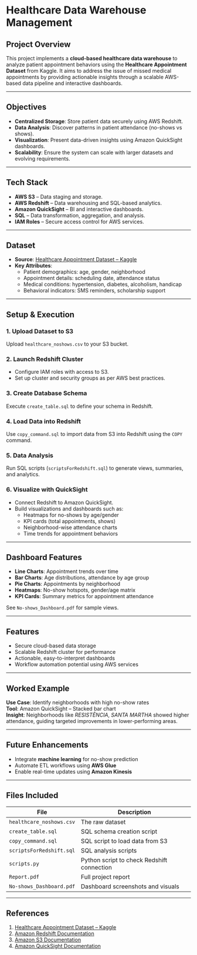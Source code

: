 # Healthcare Data Warehouse Management

## Project Overview

This project implements a **cloud-based healthcare data warehouse** to analyze patient appointment behaviors using the **Healthcare Appointment Dataset** from Kaggle. It aims to address the issue of missed medical appointments by providing actionable insights through a scalable AWS-based data pipeline and interactive dashboards.

---

## Objectives

- **Centralized Storage**: Store patient data securely using AWS Redshift.
- **Data Analysis**: Discover patterns in patient attendance (no-shows vs shows).
- **Visualization**: Present data-driven insights using Amazon QuickSight dashboards.
- **Scalability**: Ensure the system can scale with larger datasets and evolving requirements.

---

## Tech Stack

- **AWS S3** – Data staging and storage.
- **AWS Redshift** – Data warehousing and SQL-based analytics.
- **Amazon QuickSight** – BI and interactive dashboards.
- **SQL** – Data transformation, aggregation, and analysis.
- **IAM Roles** – Secure access control for AWS services.

---

## Dataset

- **Source**: [Healthcare Appointment Dataset – Kaggle](https://www.kaggle.com/datasets/wajahat1064/healthcare-appointment-dataset)
- **Key Attributes**:
  - Patient demographics: age, gender, neighborhood
  - Appointment details: scheduling date, attendance status
  - Medical conditions: hypertension, diabetes, alcoholism, handicap
  - Behavioral indicators: SMS reminders, scholarship support

---

## Setup & Execution

### 1. Upload Dataset to S3
Upload `healthcare_noshows.csv` to your S3 bucket.

### 2. Launch Redshift Cluster
- Configure IAM roles with access to S3.
- Set up cluster and security groups as per AWS best practices.

### 3. Create Database Schema
Execute `create_table.sql` to define your schema in Redshift.

### 4. Load Data into Redshift
Use `copy_command.sql` to import data from S3 into Redshift using the `COPY` command.

### 5. Data Analysis
Run SQL scripts (`scriptsForRedshift.sql`) to generate views, summaries, and analytics.

### 6. Visualize with QuickSight
- Connect Redshift to Amazon QuickSight.
- Build visualizations and dashboards such as:
  - Heatmaps for no-shows by age/gender
  - KPI cards (total appointments, shows)
  - Neighborhood-wise attendance charts
  - Time trends for appointment behaviors

---

## Dashboard Features

- **Line Charts**: Appointment trends over time
- **Bar Charts**: Age distributions, attendance by age group
- **Pie Charts**: Appointments by neighborhood
- **Heatmaps**: No-show hotspots, gender/age matrix
- **KPI Cards**: Summary metrics for appointment attendance

See `No-shows_Dashboard.pdf` for sample views.

---

## Features

- Secure cloud-based data storage
- Scalable Redshift cluster for performance
- Actionable, easy-to-interpret dashboards
- Workflow automation potential using AWS services

---

## Worked Example

**Use Case**: Identify neighborhoods with high no-show rates  
**Tool**: Amazon QuickSight – Stacked bar chart  
**Insight**: Neighborhoods like *RESISTÊNCIA*, *SANTA MARTHA* showed higher attendance, guiding targeted improvements in lower-performing areas.

---

## Future Enhancements

- Integrate **machine learning** for no-show prediction
- Automate ETL workflows using **AWS Glue**
- Enable real-time updates using **Amazon Kinesis**

---

## Files Included

| File | Description |
|------|-------------|
| `healthcare_noshows.csv` | The raw dataset |
| `create_table.sql` | SQL schema creation script |
| `copy_command.sql` | SQL script to load data from S3 |
| `scriptsForRedshift.sql` | SQL analysis scripts |
| `scripts.py` | Python script to check Redshift connection |
| `Report.pdf` | Full project report |
| `No-shows_Dashboard.pdf` | Dashboard screenshots and visuals |

---

## References

1. [Healthcare Appointment Dataset – Kaggle](https://www.kaggle.com/datasets/wajahat1064/healthcare-appointment-dataset)  
2. [Amazon Redshift Documentation](https://aws.amazon.com/redshift/)  
3. [Amazon S3 Documentation](https://aws.amazon.com/s3/)  
4. [Amazon QuickSight Documentation](https://aws.amazon.com/quicksight/)
